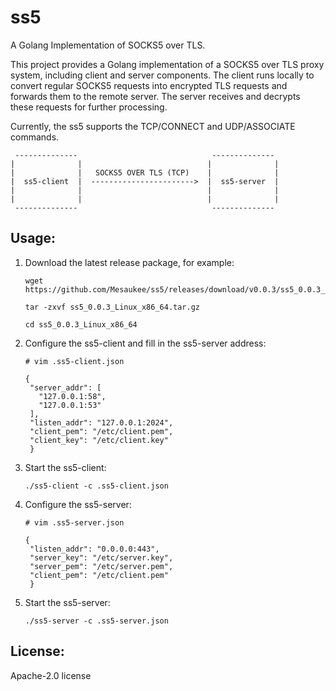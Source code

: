# ss5

A Golang Implementation of SOCKS5 over TLS.

This project provides a Golang implementation of a SOCKS5 over TLS proxy system, including client and server components.
The client runs locally to convert regular SOCKS5 requests into encrypted TLS requests and forwards them to the remote
server. The server receives and decrypts these requests for further processing.

Currently, the ss5 supports the TCP/CONNECT and UDP/ASSOCIATE commands.

```
 --------------                              --------------
|              |                            |              |
|              |   SOCKS5 OVER TLS (TCP)    |              |
|  ss5-client  |  ----------------------->  |  ss5-server  |
|              |                            |              |
|              |                            |              |
 --------------                              --------------
```

## Usage:

1. Download the latest release package, for example:
   ``` shell
   wget https://github.com/Mesaukee/ss5/releases/download/v0.0.3/ss5_0.0.3_Linux_x86_64.tar.gz
   
   tar -zxvf ss5_0.0.3_Linux_x86_64.tar.gz
   
   cd ss5_0.0.3_Linux_x86_64
   ```

2. Configure the ss5-client and fill in the ss5-server address:

   ```shell
   # vim .ss5-client.json
   
   {
    "server_addr": [
      "127.0.0.1:58",
      "127.0.0.1:53"
    ],
    "listen_addr": "127.0.0.1:2024",
    "client_pem": "/etc/client.pem",
    "client_key": "/etc/client.key"
    }
   ```

4. Start the ss5-client:
   ```shell
   ./ss5-client -c .ss5-client.json
   ```

6. Configure the ss5-server:

   ```shell
   # vim .ss5-server.json
   
   {
    "listen_addr": "0.0.0.0:443",
    "server_key": "/etc/server.key",
    "server_pem": "/etc/server.pem",
    "client_pem": "/etc/client.pem"
    }
   ```
7. Start the ss5-server:
   ```shell
   ./ss5-server -c .ss5-server.json
   ```

## License:

Apache-2.0 license

